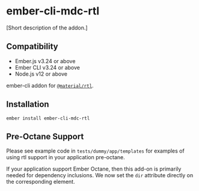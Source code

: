 ember-cli-mdc-rtl
==============================================================================

[Short description of the addon.]


Compatibility
------------------------------------------------------------------------------

* Ember.js v3.24 or above
* Ember CLI v3.24 or above
* Node.js v12 or above

ember-cli addon for [`@material/rtl`](https://github.com/material-components/material-components-web/tree/master/packages/mdc-rtl).

Installation
------------

    ember install ember-cli-mdc-rtl
        
Pre-Octane Support
-------------------

Please see example code in `tests/dummy/app/templates` for examples of using rtl support
in your application pre-octane. 

If your application support Ember Octane, then this add-on
is primarily needed for dependency inclusions. We now set the `dir` attribute directly on
the corresponding element. 
